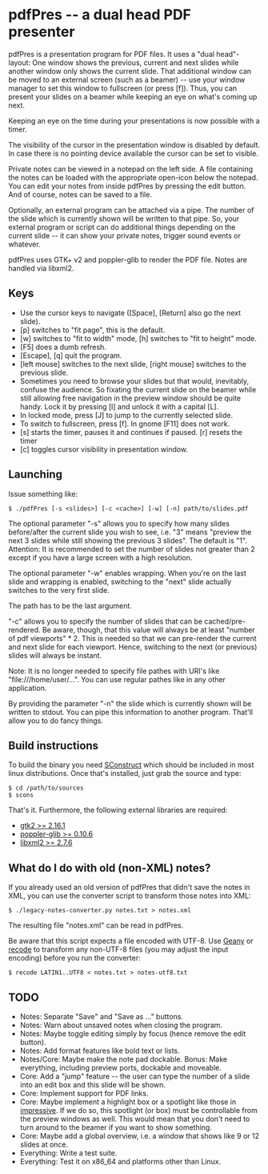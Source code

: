 pdfPres -- a dual head PDF presenter
====================================

pdfPres is a presentation program for PDF files. It uses a "dual
head"-layout: One window shows the previous, current and next slides
while another window only shows the current slide. That additional
window can be moved to an external screen (such as a beamer) -- use your
window manager to set this window to fullscreen (or press [f]). Thus, you can present
your slides on a beamer while keeping an eye on what's coming up next.

Keeping an eye on the time during your presentations is now possible with a timer.

The visibility of the cursor in the presentation window is disabled by default. 
In case there is no pointing device available the cursor can be set to visible.

Private notes can be viewed in a notepad on the left side. A file containing 
the notes can be loaded with the appropriate open-icon below the notepad.
You can edit your notes from inside pdfPres by pressing the edit
button. And of course, notes can be saved to a file.

Optionally, an external program can be attached via a pipe. The number
of the slide which is currently shown will be written to that pipe. So,
your external program or script can do additional things depending on
the current slide -- it can show your private notes, trigger sound
events or whatever.

pdfPres uses GTK+ v2 and poppler-glib to render the PDF file. Notes are
handled via libxml2.


Keys
----

* Use the cursor keys to navigate ([Space], [Return] also go the next
  slide).
* [p] switches to "fit page", this is the default.
* [w] switches to "fit to width" mode, [h] switches to "fit to height"
  mode.
* [F5] does a dumb refresh.
* [Escape], [q] quit the program.
* [left mouse] switches to the next slide, [right mouse] switches to the
  previous slide.
* Sometimes you need to browse your slides but that would, inevitably,
  confuse the audience. So fixating the current slide on the beamer
  while still allowing free navigation in the preview window should be
  quite handy. Lock it by pressing [l] and unlock it with a capital [L].
* In locked mode, press [J] to jump to the currently selected slide.
* To switch to fullscreen, press [f]. In gnome [F11] does not work.
* [s] starts the timer, pauses it and continues if paused. [r] resets
  the timer
* [c] toggles cursor visibility in presentation window.


Launching
---------

Issue something like:

    $ ./pdfPres [-s <slides>] [-c <cache>] [-w] [-n] path/to/slides.pdf

The optional parameter "-s" allows you to specify how many slides
before/after the current slide you wish to see, i.e. "3" means
"preview the next 3 slides while still showing the previous 3 slides".
The default is "1". 
Attention: It is recommended to set the number of slides not greater
than 2 except if you have a large screen with a high resolution.

The optional parameter "-w" enables wrapping. When you're on the last
slide and wrapping is enabled, switching to the "next" slide actually
switches to the very first slide.

The path has to be the last argument.

"-c" allows you to specify the number of slides that can be
cached/pre-rendered. Be aware, though, that this value will always be at
least "number of pdf viewports" * 2. This is needed so that we can
pre-render the current and next slide for each viewport. Hence,
switching to the next (or previous) slides will always be instant.

Note: It is no longer needed to specify file pathes with URI's like
"file:///home/user/...". You can use regular pathes like in any other
application.

By providing the parameter "-n" the slide which is currently shown will
be written to stdout. You can pipe this information to another program.
That'll allow you to do fancy things.


Build instructions
------------------

To build the binary you need [SConstruct](http://www.scons.org/) which
should be included in most linux distributions. Once that's installed,
just grab the source and type:

    $ cd /path/to/sources
    $ scons

That's it. Furthermore, the following external libraries are required:

* [gtk2 >= 2.16.1](http://www.gtk.org)
* [poppler-glib >= 0.10.6](http://poppler.freedesktop.org)
* [libxml2 >= 2.7.6](http://www.xmlsoft.org/)


What do I do with old (non-XML) notes?
--------------------------------------

If you already used an old version of pdfPres that didn't save the notes
in XML, you can use the converter script to transform those notes into
XML:

    $ ./legacy-notes-converter.py notes.txt > notes.xml

The resulting file "notes.xml" can be read in pdfPres.

Be aware that this script expects a file encoded with UTF-8. Use
[Geany](http://www.geany.org/) or
[recode](http://www.gnu.org/software/recode/recode.html) to transform
any non-UTF-8 files (you may adjust the input encoding) before you run
the converter:

    $ recode LATIN1..UTF8 < notes.txt > notes-utf8.txt


TODO
----

* Notes: Separate "Save" and "Save as ..." buttons.
* Notes: Warn about unsaved notes when closing the program.
* Notes: Maybe toggle editing simply by focus (hence remove the edit
  button).
* Notes: Add format features like bold text or lists.
* Notes/Core: Maybe make the note pad dockable. Bonus: Make everything,
  including preview ports, dockable and moveable.
* Core: Add a "jump" feature -- the user can type the number of a slide
  into an edit box and this slide will be shown.
* Core: Implement support for PDF links.
* Core: Maybe implement a highlight box or a spotlight like those in
  [impressive](http://impressive.sourceforge.net/). If we do so, this
  spotlight (or box) must be controllable from the preview windows as
  well. This would mean that you don't need to turn around to the beamer
  if you want to show something.
* Core: Maybe add a global overview, i.e. a window that shows like 9
  or 12 slides at once.
* Everything: Write a test suite.
* Everything: Test it on x86_64 and platforms other than Linux.
